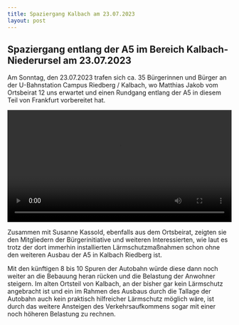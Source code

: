 ```yaml
---
title: Spaziergang Kalbach am 23.07.2023
layout: post
---
```

## Spaziergang entlang der A5 im Bereich Kalbach-Niederursel am 23.07.2023

Am Sonntag, den 23.07.2023 trafen sich ca. 35 Bürgerinnen und Bürger an der U-Bahnstation Campus Riedberg / Kalbach, wo Matthias Jakob vom Ortsbeirat 12 uns erwartet und einen Rundgang entlang der A5 in diesem Teil von Frankfurt vorbereitet hat.

<video controls width="100%">
  <source src="/assets/clip-2023-07-23.mp4" type="video/mp4">
  <a href="/assets/clip-2023-07-23.mp4">Video herunterladen</a>
</video>

Zusammen mit Susanne Kassold, ebenfalls aus dem Ortsbeirat, zeigten sie den Mitgliedern der Bürgerinitiative und weiteren Interessierten, wie laut es trotz der dort immerhin installierten Lärmschutzmaßnahmen schon ohne den weiteren Ausbau der A5 in Kalbach Riedberg ist.

Mit den künftigen 8 bis 10 Spuren der Autobahn würde diese dann noch weiter an die Bebauung heran rücken und die Belastung der Anwohner steigern. Im alten Ortsteil von Kalbach, an der bisher gar kein Lärmschutz angebracht ist und ein im Rahmen des Ausbaus durch die Tallage der Autobahn auch kein praktisch hilfreicher Lärmschutz möglich wäre, ist durch das weitere Ansteigen des Verkehrsaufkommens sogar mit einer noch höheren Belastung zu rechnen.

